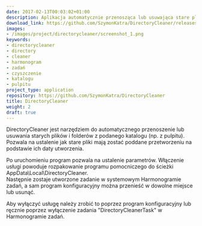 ```yaml
---
date: 2017-02-13T00:03:02+01:00
description: Aplikacja automatycznie przenosząca lub usuwająca stare pliki z katalogu
download_link: https://github.com/SzymonKatra/DirectoryCleaner/releases/latest
images:
- /images/project/directorycleaner/screenshot_1.png
keywords:
- directorycleaner
- directory
- cleaner
- harmonogram
- zadań
- czyszczenie
- katalogu
- pulpitu
project_type: application
repository: https://github.com/SzymonKatra/DirectoryCleaner
title: DirectoryCleaner
weight: 2
draft: true
---
```


DirectoryCleaner jest narzędziem do automatycznego przenoszenie lub usuwania starych plików i folderów z podanego katalogu (np. z pulpitu).  
Pozwala na ustalenie jak stare pliki mają zostać poddane przetworzeniu na podstawie ich daty utworzenia.

Po uruchomieniu program pozwala na ustalenie parametrów. Włączenie usługi powoduje rozpakowanie programu pomocniczego do ścieżki AppData\Local\DirectoryCleaner.  
Następnie zostaje utworzone zadanie w systemowym Harmonogramie zadań, a sam program konfiguracyjny można przenieść w dowolne miejsce lub usunąć.

Aby wyłączyć usługę należy zrobić to poprzez program konfiguracyjny lub ręcznie poprzez wyłączenie zadania "DirectoryCleanerTask" w Harmonogramie zadań.  